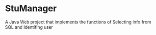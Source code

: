 # StuManager
A Java Web project that implements the functions of Selecting Info from SQL and Identifing user
